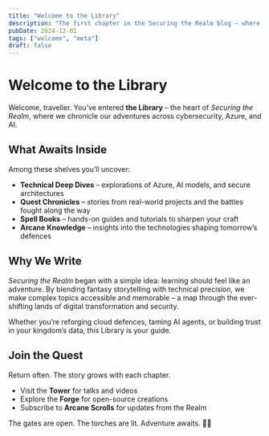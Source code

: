 ```yaml
---
title: "Welcome to the Library"
description: "The first chapter in the Securing the Realm blog – where cybersecurity, Azure, and AI meet adventure."
pubDate: 2024-12-01
tags: ["welcome", "meta"]
draft: false
---
```


# Welcome to the Library

Welcome, traveller. You’ve entered **the Library** – the heart of *Securing the Realm*, where we chronicle our adventures across cybersecurity, Azure, and AI.

## What Awaits Inside

Among these shelves you’ll uncover:

- **Technical Deep Dives** – explorations of Azure, AI models, and secure architectures
- **Quest Chronicles** – stories from real-world projects and the battles fought along the way
- **Spell Books** – hands-on guides and tutorials to sharpen your craft
- **Arcane Knowledge** – insights into the technologies shaping tomorrow’s defences

## Why We Write

*Securing the Realm* began with a simple idea: learning should feel like an adventure.
By blending fantasy storytelling with technical precision, we make complex topics accessible and memorable – a map through the ever-shifting lands of digital transformation and security.

Whether you’re reforging cloud defences, taming AI agents, or building trust in your kingdom’s data, this Library is your guide.

## Join the Quest

Return often. The story grows with each chapter.

- Visit the **Tower** for talks and videos
- Explore the **Forge** for open-source creations
- Subscribe to **Arcane Scrolls** for updates from the Realm

The gates are open. The torches are lit.
Adventure awaits. 🏰✨

